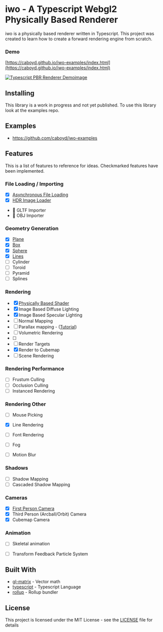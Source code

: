 # iwo - A Typescript Webgl2 Physically Based Renderer

iwo is a physically based renderer written in Typescript. This project was created to learn how to create a forward rendering engine from scratch.

### Demo 
[https://caboyd.github.io/iwo-examples/index.html](https://caboyd.github.io/iwo-examples/index.html)

[<img src="https://i.imgur.com/5aFTrlk.png" alt="Typescript PBR Renderer Demoimage">](https://caboyd.github.io/iwo-examples/index.html)

## Installing
This library is a work in progress and not yet published. To use this library look at the examples repo.

## Examples
- https://github.com/caboyd/iwo-examples

## Features
This is a list of features to reference for ideas. Checkmarked features have been implemented.  

### File Loading / Importing
- [x] [Asynchronous File Loading](https://github.com/caboyd/iwo/blob/master/src/loader/FileLoader.ts)
- [x] [HDR Image Loader](https://github.com/caboyd/iwor/blob/master/src/loader/HDRImageLoader.ts)  
- :construction: GLTF Importer
- :construction: OBJ Importer


### Geometry Generation
- [x] [Plane](https://github.com/caboyd/iwo/blob/master/src/geometry/PlaneGeometry.ts)
- [x] [Box](https://github.com/caboyd/iwo/blob/master/src/geometry/BoxGeometry.ts)
- [x] [Sphere](https://github.com/caboyd/iwo/blob/master/src/geometry/SphereGeometry.ts)
- [x] [Lines](https://github.com/caboyd/iwo/blob/master/src/geometry/LineGeometry.ts)
- [ ] Cylinder
- [ ] Toroid
- [ ] Pyramid
- [ ] Splines

### Rendering
- [x] [Physically Based Shader](https://github.com/caboyd/iwo/blob/master/src/shaders/pbr.frag)
- [x] Image Based Diffuse Lighting
- [x] Image Based Specular Lighting
- [ ] Normal Mapping
- [ ] Parallax mapping - ([Tutorial](http://apoorvaj.io/exploring-bump-mapping-with-webgl.html))
- [ ] Volumetric Rendering
- [ ] 
- [ ] Render Targets
- [x] Render to Cubemap
- [ ] Scene Rendering

### Rendering Performance
- [ ] Frustum Culling
- [ ] Occlusion Culling
- [ ] Instanced Rendering

### Rendering Other
- [ ] Mouse Picking
- [x] Line Rendering
- [ ] Font Rendering
- [ ] Fog
- [ ] Motion Blur


### Shadows
- [ ] Shadow Mapping
- [ ] Cascaded Shadow Mapping

### Cameras
- [x] [First Person Camera](https://github.com/caboyd/iwo/blob/master/src/cameras/Camera.ts)
- [x] Third Person (Arcball/Orbit) Camera
- [x] Cubemap Camera

### Animation
- [ ] Skeletal animation
- [ ] Transform Feedback Particle System


## Built With
* [gl-matrix](http://glmatrix.net/) - Vector math
* [typescript](https://www.typescriptlang.org/) - Typescript Language
* [rollup](https://rollupjs.org) - Rollup bundler


## License
This project is licensed under the MIT License - see the [LICENSE](LICENSE) file for details

